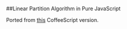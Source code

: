 ##Linear Partition Algorithm in Pure JavaScript

Ported from [this](https://github.com/crispymtn/linear-partition/blob/master/linear_partition.coffee)
CoffeeScript version.
